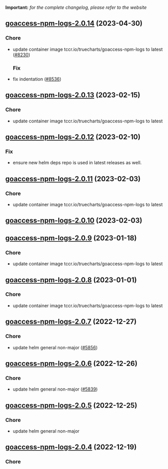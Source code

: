 **Important:**
*for the complete changelog, please refer to the website*




## [goaccess-npm-logs-2.0.14](https://github.com/succelle/charts/compare/goaccess-npm-logs-2.0.13...goaccess-npm-logs-2.0.14) (2023-04-30)

### Chore

- update container image tccr.io/truecharts/goaccess-npm-logs to latest ([#8230](https://github.com/succelle/charts/issues/8230))
  
  ### Fix

- fix indentation ([#8536](https://github.com/succelle/charts/issues/8536))
  
  


## [goaccess-npm-logs-2.0.13](https://github.com/succelle/charts/compare/goaccess-npm-logs-2.0.12...goaccess-npm-logs-2.0.13) (2023-02-15)

### Chore

- update container image tccr.io/truecharts/goaccess-npm-logs to latest
  
  


## [goaccess-npm-logs-2.0.12](https://github.com/succelle/charts/compare/goaccess-npm-logs-2.0.11...goaccess-npm-logs-2.0.12) (2023-02-10)

### Fix

- ensure new helm deps repo is used in latest releases as well.
  
  


## [goaccess-npm-logs-2.0.11](https://github.com/succelle/charts/compare/goaccess-npm-logs-2.0.10...goaccess-npm-logs-2.0.11) (2023-02-03)

### Chore

- update container image tccr.io/truecharts/goaccess-npm-logs to latest
  
  


## [goaccess-npm-logs-2.0.10](https://github.com/succelle/charts/compare/goaccess-npm-logs-2.0.9...goaccess-npm-logs-2.0.10) (2023-02-03)




## [goaccess-npm-logs-2.0.9](https://github.com/succelle/charts/compare/goaccess-npm-logs-2.0.8...goaccess-npm-logs-2.0.9) (2023-01-18)

### Chore

- update container image tccr.io/truecharts/goaccess-npm-logs to latest
  
  


## [goaccess-npm-logs-2.0.8](https://github.com/succelle/charts/compare/goaccess-npm-logs-2.0.7...goaccess-npm-logs-2.0.8) (2023-01-01)

### Chore

- update container image tccr.io/truecharts/goaccess-npm-logs to latest
  
  


## [goaccess-npm-logs-2.0.7](https://github.com/succelle/charts/compare/goaccess-npm-logs-2.0.6...goaccess-npm-logs-2.0.7) (2022-12-27)

### Chore

- update helm general non-major ([#5856](https://github.com/succelle/charts/issues/5856))
  
  


## [goaccess-npm-logs-2.0.6](https://github.com/succelle/charts/compare/goaccess-npm-logs-2.0.5...goaccess-npm-logs-2.0.6) (2022-12-26)

### Chore

- update helm general non-major ([#5839](https://github.com/succelle/charts/issues/5839))
  
  


## [goaccess-npm-logs-2.0.5](https://github.com/succelle/charts/compare/goaccess-npm-logs-2.0.4...goaccess-npm-logs-2.0.5) (2022-12-25)

### Chore

- update helm general non-major
  
  


## [goaccess-npm-logs-2.0.4](https://github.com/succelle/charts/compare/goaccess-npm-logs-2.0.3...goaccess-npm-logs-2.0.4) (2022-12-19)

### Chore
